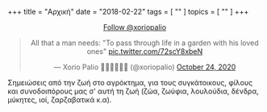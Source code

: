 +++
title = "Αρχική"
date = "2018-02-22"
tags = [ "" ]
topics = [ "" ]
+++




<div class="HTML">
 <center>
 <a href="https://twitter.com/xoriopalio?ref_src=twsrc%5Etfw" class="twitter-follow-button" data-show-count="false">Follow @xoriopalio</a><script async src="https://platform.twitter.com/widgets.js" charset="utf-8"></script>
    </center>
</div>


<div class="HTML">
 <center>
 <blockquote class="twitter-tweet"><p lang="en" dir="ltr">All that a man needs: &quot;To pass through life in a garden with his loved ones&quot; <a href="https://t.co/72scY8xbeN">pic.twitter.com/72scY8xbeN</a></p>&mdash; Xorio Palio 🌳🥕🌼🥦🐓🐐 (@xoriopalio) <a href="https://twitter.com/xoriopalio/status/1319992229503619072?ref_src=twsrc%5Etfw">October 24, 2020</a></blockquote> <script async src="https://platform.twitter.com/widgets.js" charset="utf-8"></script>
     </center>
</div>

Σημειώσεις από την ζωή στο αγρόκτημα, για τους συγκάτοικους, φίλους και συνοδοιπόρους μας σ' αυτή τη ζωή (ζώα, ζωύφια, λουλούδια, δένδρα, μύκητες, ιοί, ζαρζαβατικά κ.α).


~~~~

